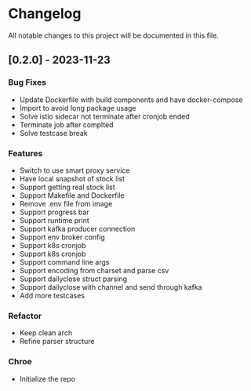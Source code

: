 # Changelog

All notable changes to this project will be documented in this file.

## [0.2.0] - 2023-11-23

### Bug Fixes

- Update Dockerfile with build components and have docker-compose
- Import to avoid long package usage
- Solve istio sidecar not terminate after cronjob ended
- Terminate job after complted
- Solve testcase break

### Features

- Switch to use smart proxy service
- Have local snapshot of stock list
- Support getting real stock list
- Support Makefile and Dockerfile
- Remove .env file from image
- Support progress bar
- Support runtime print
- Support kafka producer connection
- Support env broker config
- Support k8s cronjob
- Support k8s cronjob
- Support command line args
- Support encoding from charset and parse csv
- Support dailyclose struct parsing
- Support dailyclose with channel and send through kafka
- Add more testcases

### Refactor

- Keep clean arch
- Refine parser structure

### Chroe

- Initialize the repo

<!-- generated by git-cliff -->
